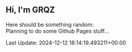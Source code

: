 ## Hi, I'm GRQZ
Here should be something random:  
Planning to do some Github Pages stuff...


Last Update: 2024-12-12 18:14:19.493211+00:00
